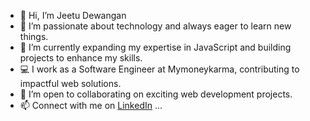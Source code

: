 - 👋 Hi, I’m Jeetu Dewangan
- 👀 I’m passionate about technology and always eager to learn new things.
- 🌱 I’m currently expanding my expertise in JavaScript and building projects to enhance my skills.
- 💻 I work as a Software Engineer at Mymoneykarma, contributing to impactful web solutions.
- 💞️ I’m open to collaborating on exciting web development projects.
- 📫 Connect with me on [LinkedIn](https://www.linkedin.com/in/jeetu-dewangan-63967a23a/) ...

<!---
jeetu16/jeetu16 is a ✨ special ✨ repository because its `README.md` (this file) appears on your GitHub profile.
You can click the Preview link to take a look at your changes.
--->
